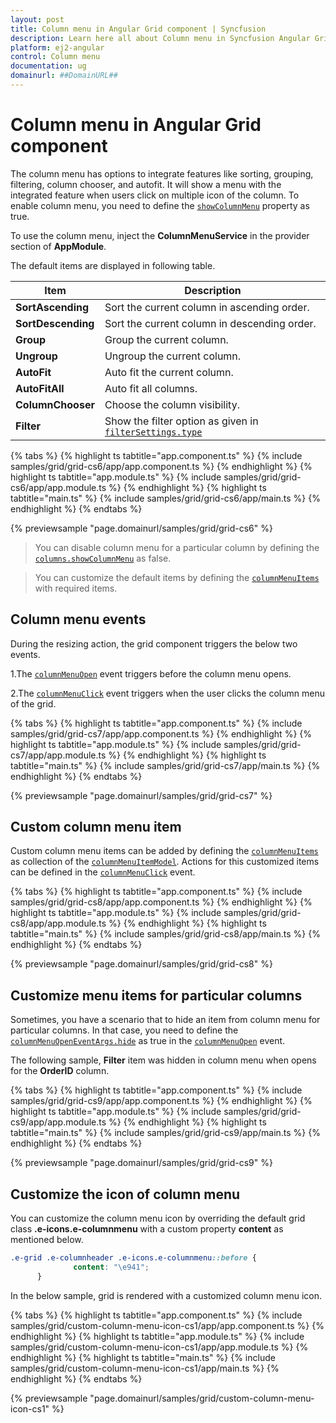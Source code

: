 ```yaml
---
layout: post
title: Column menu in Angular Grid component | Syncfusion
description: Learn here all about Column menu in Syncfusion Angular Grid component of Syncfusion Essential JS 2 and more.
platform: ej2-angular
control: Column menu 
documentation: ug
domainurl: ##DomainURL##
---
```


# Column menu in Angular Grid component

The column menu has options to integrate features like sorting, grouping, filtering, column chooser, and autofit. It will show a menu with the integrated feature when users click on multiple icon of the column. To enable column menu, you need to define the [`showColumnMenu`](https://ej2.syncfusion.com/angular/documentation/api/grid/#showcolumnmenu) property as true.

To use the column menu, inject the **ColumnMenuService** in the provider section of **AppModule**.

The default items are displayed in following table.

| Item | Description |
|-----|-----|
| **SortAscending** | Sort the current column in ascending order. |
| **SortDescending** | Sort the current column in descending order. |
| **Group** | Group the current column. |
| **Ungroup** | Ungroup the current column. |
| **AutoFit** | Auto fit the current column. |
| **AutoFitAll** | Auto fit all columns. |
| **ColumnChooser** | Choose the column visibility. |
| **Filter** | Show the filter option as given in [`filterSettings.type`](https://ej2.syncfusion.com/angular/documentation/api/grid/filterSettings/#type) |

{% tabs %}
{% highlight ts tabtitle="app.component.ts" %}
{% include samples/grid/grid-cs6/app/app.component.ts %}
{% endhighlight %}
{% highlight ts tabtitle="app.module.ts" %}
{% include samples/grid/grid-cs6/app/app.module.ts %}
{% endhighlight %}
{% highlight ts tabtitle="main.ts" %}
{% include samples/grid/grid-cs6/app/main.ts %}
{% endhighlight %}
{% endtabs %}
  
{% previewsample "page.domainurl/samples/grid/grid-cs6" %}

> You can disable column menu for a particular column by defining the [`columns.showColumnMenu`](https://ej2.syncfusion.com/angular/documentation/api/grid/column/#showcolumnmenu) as false.

> You can customize the default items by defining the [`columnMenuItems`](https://ej2.syncfusion.com/angular/documentation/api/grid/#columnmenuitems) with required items.

## Column menu events

During the resizing action, the grid component triggers the below two events.

1.The [`columnMenuOpen`](https://ej2.syncfusion.com/angular/documentation/api/grid/#columnmenuopen) event triggers before the column menu opens.

2.The [`columnMenuClick`](https://ej2.syncfusion.com/angular/documentation/api/grid/#columnmenuclick) event triggers when the user clicks the column menu of the grid.

{% tabs %}
{% highlight ts tabtitle="app.component.ts" %}
{% include samples/grid/grid-cs7/app/app.component.ts %}
{% endhighlight %}
{% highlight ts tabtitle="app.module.ts" %}
{% include samples/grid/grid-cs7/app/app.module.ts %}
{% endhighlight %}
{% highlight ts tabtitle="main.ts" %}
{% include samples/grid/grid-cs7/app/main.ts %}
{% endhighlight %}
{% endtabs %}
  
{% previewsample "page.domainurl/samples/grid/grid-cs7" %}

## Custom column menu item

Custom column menu items can be added by defining the [`columnMenuItems`](https://ej2.syncfusion.com/angular/documentation/api/grid/#columnmenuitems) as collection of the [`columnMenuItemModel`](https://ej2.syncfusion.com/angular/documentation/api/grid/columnMenuItemModel/). Actions for this customized items can be defined in the [`columnMenuClick`](https://ej2.syncfusion.com/angular/documentation/api/grid/#columnmenuclick) event.

{% tabs %}
{% highlight ts tabtitle="app.component.ts" %}
{% include samples/grid/grid-cs8/app/app.component.ts %}
{% endhighlight %}
{% highlight ts tabtitle="app.module.ts" %}
{% include samples/grid/grid-cs8/app/app.module.ts %}
{% endhighlight %}
{% highlight ts tabtitle="main.ts" %}
{% include samples/grid/grid-cs8/app/main.ts %}
{% endhighlight %}
{% endtabs %}
  
{% previewsample "page.domainurl/samples/grid/grid-cs8" %}

## Customize menu items for particular columns

Sometimes, you have a scenario that to hide an item from column menu for particular columns. In that case, you need to define the [`columnMenuOpenEventArgs.hide`](https://ej2.syncfusion.com/angular/documentation/api/grid/columnMenuOpenEventArgs) as true in the [`columnMenuOpen`](https://ej2.syncfusion.com/angular/documentation/api/grid/#columnmenuopen) event.

The following sample, **Filter** item was hidden in column menu when opens for the **OrderID** column.

{% tabs %}
{% highlight ts tabtitle="app.component.ts" %}
{% include samples/grid/grid-cs9/app/app.component.ts %}
{% endhighlight %}
{% highlight ts tabtitle="app.module.ts" %}
{% include samples/grid/grid-cs9/app/app.module.ts %}
{% endhighlight %}
{% highlight ts tabtitle="main.ts" %}
{% include samples/grid/grid-cs9/app/main.ts %}
{% endhighlight %}
{% endtabs %}
  
{% previewsample "page.domainurl/samples/grid/grid-cs9" %}

## Customize the icon of column menu

You can customize the column menu icon by overriding the default grid class **.e-icons.e-columnmenu** with a custom property **content** as mentioned below.

```css
.e-grid .e-columnheader .e-icons.e-columnmenu::before {
              content: "\e941";
      }
```

In the below sample, grid is rendered with a customized column menu icon.

{% tabs %}
{% highlight ts tabtitle="app.component.ts" %}
{% include samples/grid/custom-column-menu-icon-cs1/app/app.component.ts %}
{% endhighlight %}
{% highlight ts tabtitle="app.module.ts" %}
{% include samples/grid/custom-column-menu-icon-cs1/app/app.module.ts %}
{% endhighlight %}
{% highlight ts tabtitle="main.ts" %}
{% include samples/grid/custom-column-menu-icon-cs1/app/main.ts %}
{% endhighlight %}
{% endtabs %}
  
{% previewsample "page.domainurl/samples/grid/custom-column-menu-icon-cs1" %}